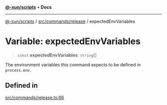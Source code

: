 [**@-xun/scripts**](../../../../README.md) • **Docs**

***

[@-xun/scripts](../../../../README.md) / [src/commands/release](../README.md) / expectedEnvVariables

# Variable: expectedEnvVariables

> `const` **expectedEnvVariables**: `string`[]

The environment variables this command expects to be defined in
`process.env`.

## Defined in

[src/commands/release.ts:66](https://github.com/Xunnamius/xscripts/blob/ba9f63839da3826ddc001b87c07464b3feaa49e7/src/commands/release.ts#L66)
